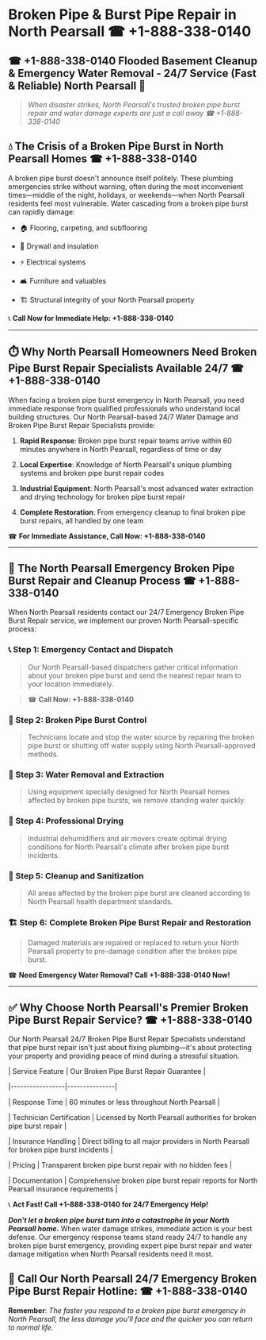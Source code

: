 # Broken Pipe & Burst Pipe Repair in North Pearsall ☎ +1-888-338-0140  
## ☎ +1-888-338-0140 Flooded Basement Cleanup & Emergency Water Removal - 24/7 Service (Fast & Reliable) North Pearsall 🚨  

> *When disaster strikes, North Pearsall's trusted broken pipe burst repair and water damage experts are just a call away ☎ +1-888-338-0140*  

## 💧 The Crisis of a Broken Pipe Burst in North Pearsall Homes ☎ +1-888-338-0140  

A broken pipe burst doesn't announce itself politely. These plumbing emergencies strike without warning, often during the most inconvenient times—middle of the night, holidays, or weekends—when North Pearsall residents feel most vulnerable. Water cascading from a broken pipe burst can rapidly damage:  

* 🏠 Flooring, carpeting, and subflooring  
* 🧱 Drywall and insulation  
* ⚡ Electrical systems  
* 🛋️ Furniture and valuables  
* 🏗️ Structural integrity of your North Pearsall property  

📞 **Call Now for Immediate Help: +1-888-338-0140**  

---  

## ⏱️ Why North Pearsall Homeowners Need Broken Pipe Burst Repair Specialists Available 24/7 ☎ +1-888-338-0140  

When facing a broken pipe burst emergency in North Pearsall, you need immediate response from qualified professionals who understand local building structures. Our North Pearsall-based 24/7 Water Damage and Broken Pipe Burst Repair Specialists provide:  

1. **Rapid Response**: Broken pipe burst repair teams arrive within 60 minutes anywhere in North Pearsall, regardless of time or day  
2. **Local Expertise**: Knowledge of North Pearsall's unique plumbing systems and broken pipe burst repair codes  
3. **Industrial Equipment**: North Pearsall's most advanced water extraction and drying technology for broken pipe burst repair  
4. **Complete Restoration**: From emergency cleanup to final broken pipe burst repairs, all handled by one team  

☎ **For Immediate Assistance, Call Now: +1-888-338-0140**  

---  

## 🔧 The North Pearsall Emergency Broken Pipe Burst Repair and Cleanup Process ☎ +1-888-338-0140  

When North Pearsall residents contact our 24/7 Emergency Broken Pipe Burst Repair service, we implement our proven North Pearsall-specific process:  

### 📞 Step 1: Emergency Contact and Dispatch  
> Our North Pearsall-based dispatchers gather critical information about your broken pipe burst and send the nearest repair team to your location immediately.  
> ☎ **Call Now: +1-888-338-0140**  

### 🚿 Step 2: Broken Pipe Burst Control  
> Technicians locate and stop the water source by repairing the broken pipe burst or shutting off water supply using North Pearsall-approved methods.  

### 🌊 Step 3: Water Removal and Extraction  
> Using equipment specially designed for North Pearsall homes affected by broken pipe bursts, we remove standing water quickly.  

### 💨 Step 4: Professional Drying  
> Industrial dehumidifiers and air movers create optimal drying conditions for North Pearsall's climate after broken pipe burst incidents.  

### 🧼 Step 5: Cleanup and Sanitization  
> All areas affected by the broken pipe burst are cleaned according to North Pearsall health department standards.  

### 🏗️ Step 6: Complete Broken Pipe Burst Repair and Restoration  
> Damaged materials are repaired or replaced to return your North Pearsall property to pre-damage condition after the broken pipe burst.  

☎ **Need Emergency Water Removal? Call +1-888-338-0140 Now!**  

---  

## ✅ Why Choose North Pearsall's Premier Broken Pipe Burst Repair Service? ☎ +1-888-338-0140  

Our North Pearsall 24/7 Broken Pipe Burst Repair Specialists understand that pipe burst repair isn't just about fixing plumbing—it's about protecting your property and providing peace of mind during a stressful situation.  

| Service Feature | Our Broken Pipe Burst Repair Guarantee |  
|-----------------|---------------|  
| Response Time | 60 minutes or less throughout North Pearsall |  
| Technician Certification | Licensed by North Pearsall authorities for broken pipe burst repair |  
| Insurance Handling | Direct billing to all major providers in North Pearsall for broken pipe burst incidents |  
| Pricing | Transparent broken pipe burst repair with no hidden fees |  
| Documentation | Comprehensive broken pipe burst repair reports for North Pearsall insurance requirements |  

📞 **Act Fast! Call +1-888-338-0140 for 24/7 Emergency Help!**  

***Don't let a broken pipe burst turn into a catastrophe in your North Pearsall home.*** When water damage strikes, immediate action is your best defense. Our emergency response teams stand ready 24/7 to handle any broken pipe burst emergency, providing expert pipe burst repair and water damage mitigation when North Pearsall residents need it most.  

## 📱 Call Our North Pearsall 24/7 Emergency Broken Pipe Burst Repair Hotline: ☎ +1-888-338-0140  

**Remember**: *The faster you respond to a broken pipe burst emergency in North Pearsall, the less damage you'll face and the quicker you can return to normal life.*